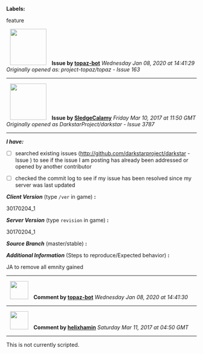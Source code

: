 **Labels:**

feature



<a href="https://github.com/topaz-bot"><img src="https://avatars3.githubusercontent.com/u/59651103?v=4" width="96" height="96" hspace="10"></img></a> **Issue by [topaz-bot](https://github.com/topaz-bot)**
_Wednesday Jan 08, 2020 at 14:41:29_
_Originally opened as: project-topaz/topaz - Issue 163_

----

<a href="https://github.com/SledgeCalamy"><img src="https://avatars3.githubusercontent.com/u/26019711?v=4"  width="96" height="96" hspace="10"></img></a> **Issue by [SledgeCalamy](https://github.com/SledgeCalamy)**
_Friday Mar 10, 2017 at 11:50 GMT_
_Originally opened as DarkstarProject/darkstar - Issue 3787_

----

<!-- remove space and mark with 'x' between [] -->

**_I have:_**

- [ ] searched existing issues (http://github.com/darkstarproject/darkstar - Issue ) to see if the issue I am posting has already been addressed or opened by another contributor
- [ ] checked the commit log to see if my issue has been resolved since my server was last updated


<!-- Issues will be closed without being looked into if the following information is missing (unless its not applicable). -->

**_Client Version_** (type `/ver` in game) **:**
30170204_1

**_Server Version_** (type `revision` in game) **:**
30170204_1

**_Source Branch_** (master/stable) **:**


**_Additional Information_** (Steps to reproduce/Expected behavior) **:**
JA to remove all emnity gained




----
<a href="https://github.com/topaz-bot"><img src="https://avatars3.githubusercontent.com/u/59651103?v=4" width="48" height="48" hspace="10"></img></a> **Comment by [topaz-bot](https://github.com/topaz-bot)**
_Wednesday Jan 08, 2020 at 14:41:30_

----

<a href="https://github.com/helixhamin"><img src="https://avatars1.githubusercontent.com/u/2202779?v=4"  width="48" height="48" hspace="10"></img></a> **Comment by [helixhamin](https://github.com/helixhamin)**
_Saturday Mar 11, 2017 at 04:50 GMT_

----

This is not currently scripted.

